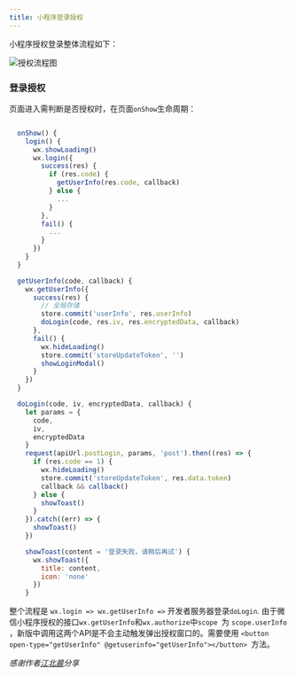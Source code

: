 ```yaml
---
title: 小程序登录授权
---
```


小程序授权登录整体流程如下：

![授权流程图](/img/img/flow.jpg)


### 登录授权

  页面进入需判断是否授权时，在页面`onShow`生命周期：

  ```javascript

    onShow() {
      login() {
        wx.showLoading()
        wx.login({
          success(res) {
            if (res.code) {
              getUserInfo(res.code, callback)
            } else {
              ...
            }
          },
          fail() {
            ...
          }
        })
      }
    }

    getUserInfo(code, callback) {
      wx.getUserInfo({
        success(res) {
          // 全局存储
          store.commit('userInfo', res.userInfo)
          doLogin(code, res.iv, res.encryptedData, callback)
        },
        fail() {
          wx.hideLoading()
          store.commit('storeUpdateToken', '')
          showLoginModal()
        }
      })
    }

    doLogin(code, iv, encryptedData, callback) {
      let params = {
        code,
        iv,
        encryptedData
      }
      request(apiUrl.postLogin, params, 'post').then((res) => {
        if (res.code == 1) {
          wx.hideLoading()
          store.commit('storeUpdateToken', res.data.token)
          callback && callback()
        } else {
          showToast()
        }
      }).catch((err) => {
        showToast()
      })

      showToast(content = '登录失败，请稍后再试') {
        wx.showToast({
          title: content,
          icon: 'none'
        })
      }

  ```

  整个流程是 `wx.login => wx.getUserInfo =>` 开发者服务器登录`doLogin`.
  由于微信小程序授权的接口`wx.getUserInfo`和`wx.authorize`中`scope `为 `scope.userInfo` ，新版中调用这两个API是不会主动触发弹出授权窗口的。需要使用 `<button open-type="getUserInfo" @getuserinfo="getUserInfo"></button> `方法。

  *感谢作者[江北晨](https://blog.csdn.net/qq_33388137/article/details/80828732)分享*